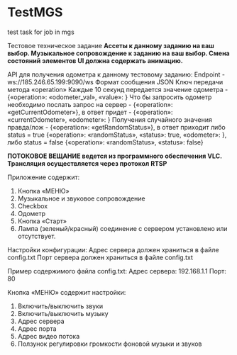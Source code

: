# TestMGS
 test task for job in mgs


Тестовое техническое задание
**Ассеты к данному заданию на ваш выбор. Музыкальное сопровождение к заданию на
ваш выбор. Смена состояний элементов UI должна содержать анимацию.**

API для получения одометра к данному тестовому заданию:
Endpoint - ws://185.246.65.199:9090/ws
Формат сообщения JSON
Ключ передачи метода «operation»
Каждые 10 секунд передается значение одометра - {«operation»: «odometer_val», «value»:
<FLOAT> }
Что бы запросить одометр необходимо послать запрос на сервер - {«operation»:
«getCurrentOdometer»}, в ответ придет - {«operation»: «currentOdometer», «odometer»:
<FLOAT>}
Получения случайного значения правда/лож - {«operation»: «getRandomStatus»}, в ответ
приходит либо status = true {«operation»: «randomStatus», «status»: true, «odometer»:
<FLOAT>}, либо status = false {«operation»: «randomStatus», «status»: false}
 
**ПОТОКОВОЕ ВЕЩАНИЕ ведется из программного обеспечения VLC. Трансляция
осуществляется через протокол RTSP**
 
Приложение содержит:
1. Кнопка «МЕНЮ»
2. Музыкальное и звуковое сопровождение
3. Checkbox
4. Одометр
5. Кнопка «Старт»
6. Лампа (зеленый/красный) соединение с сервером установлено или отсутствует.
 
Настройки конфигурации:
Адрес сервера должен храниться в файле config.txt
Порт сервера должен храниться в файле config.txt
 
Пример содержимого файла config.txt:
Адрес сервера: 192.168.1.1
Порт: 80
 
Кнопка «МЕНЮ» содержит настройки:
1. Включить/выключить звуки
2. Включить/выключить музыку
3. Адрес сервера
4. Адрес порта
5. Адрес видео потока
6. Ползунок регулировки громкости фоновой музыки и звуков
